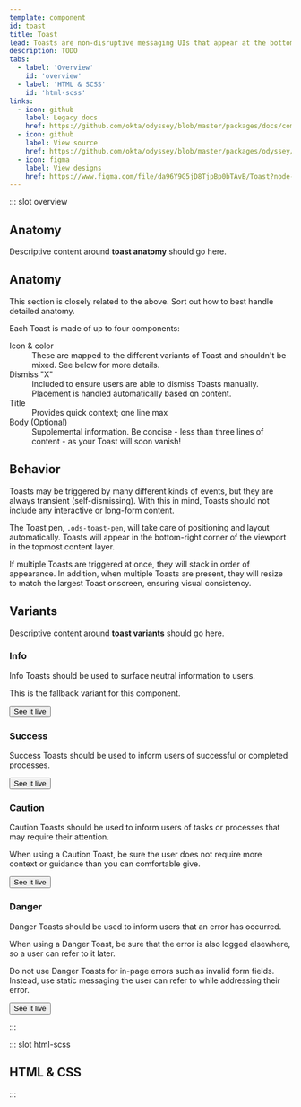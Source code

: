 ```yaml
---
template: component
id: toast
title: Toast
lead: Toasts are non-disruptive messaging UIs that appear at the bottom right of the interface to provide quick, at-a-glance feedback on the outcome of an action.
description: TODO
tabs:
  - label: 'Overview'
    id: 'overview'
  - label: 'HTML & SCSS'
    id: 'html-scss'
links:
  - icon: github
    label: Legacy docs
    href: https://github.com/okta/odyssey/blob/master/packages/docs/components/toast.md
  - icon: github
    label: View source
    href: https://github.com/okta/odyssey/blob/master/packages/odyssey/src/scss/components/_toast.scss
  - icon: figma
    label: View designs
    href: https://www.figma.com/file/da96Y9G5jD8TjpBp0bTAvB/Toast?node-id=25%3A2
---
```


::: slot overview

## Anatomy

<Description>

<span class="is-fpo">Descriptive content around **toast anatomy** should go here.</span>

</Description>

<Anatomy img="/images/anatomy-toast.svg" />


<OdsToastPen ref="toastBox"/>


## <span class="is-fpo">Anatomy</span>

<Description class="is-fpo">

<span class="is-fpo is-fpo-negative">This section is closely related to the above. Sort out how to best handle detailed anatomy.</span>

Each Toast is made of up to four components:

<dl>
  <dt>Icon &amp; color</dt>
  <dd>These are mapped to the different variants of Toast and shouldn't be mixed. See below for more details.</dd>
  <dt>Dismiss "X"</dt>
  <dd>Included to ensure users are able to dismiss Toasts manually. Placement is handled automatically based on content.</dd>
  <dt>Title</dt>
  <dd>Provides quick context; one line max</dd>
  <dt>Body (Optional)</dt>
  <dd>Supplemental information. Be concise - less than three lines of content - as your Toast will soon vanish!</dd>
</dl>

</Description>

<Visual>
  <div class="ods-toast-pen is-sample-static">
    <OdsToast
      class="is-sample-animation-off"
      title="This is an info toast"
      body="This is the default variant. It provides the user with neutral information."
    />
  </div>
</Visual>

## Behavior

<Description>

Toasts may be triggered by many different kinds of events, but they are always transient (self-dismissing). With this in mind, Toasts should not include any interactive or long-form content.

The Toast pen, `.ods-toast-pen`, will take care of positioning and layout automatically. Toasts will appear in the bottom-right corner of the viewport in the topmost content layer. 

If multiple Toasts are triggered at once, they will stack in order of appearance. In addition, when multiple Toasts are present, they will resize to match the largest Toast onscreen, ensuring visual consistency.

</Description>

## Variants

<Description>

<span class="is-fpo">Descriptive content around **toast variants** should go here.</span>

</Description>

### Info

<Description>

Info Toasts should be used to surface neutral information to users. 

This is the fallback variant for this component.

<button class="ods-button is-ods-button-secondary" v-on:click="addToast('info')">See it live</button>

</Description>


<Visual>
  <div class="ods-toast-pen is-sample-static">
    <OdsToast
      class="is-sample-animation-off"
      title="This is an info toast"
    />
    <OdsToast
      class="is-sample-animation-off"
      title="This is an info toast"
      body="This is the default variant. It provides the user with neutral information."
    />
  </div>
</Visual>

### Success

<Description>

Success Toasts should be used to inform users of successful or completed processes.

<button class="ods-button is-ods-button-secondary" v-on:click="addToast('success')">See it live</button>

</Description>

<Visual>
  <div class="ods-toast-pen is-sample-static">
    <OdsToast
      class="is-sample-animation-off"
      variant="success"
      title="This is a success toast"
    />
    <OdsToast
      class="is-sample-animation-off"
      variant="success"
      title="This is a success toast"
      body="It informs the user of an async success state."
    />
  </div>
</Visual>

### Caution

<Description>

Caution Toasts should be used to inform users of tasks or processes that may require their attention.

When using a Caution Toast, be sure the user does not require more context or guidance than you can comfortable give.

<button class="ods-button is-ods-button-secondary" v-on:click="addToast('caution')">See it live</button>

</Description>

<Visual>
  <div class="ods-toast-pen is-sample-static">
    <OdsToast
      class="is-sample-animation-off"
      variant="caution"
      title="This is a caution toast"
    />
    <OdsToast
      class="is-sample-animation-off"
      variant="caution"
      title="This is a caution toast"
      body="It informs the user about a crucial decision-point."
    />
  </div>
</Visual>

### Danger

<Description>

Danger Toasts should be used to inform users that an error has occurred.

When using a Danger Toast, be sure that the error is also logged elsewhere, so a user can refer to it later.

Do not use Danger Toasts for in-page errors such as invalid form fields. Instead, use static messaging the user can refer to while addressing their error.

<button class="ods-button is-ods-button-secondary" v-on:click="addToast('danger')">See it live</button>

</Description>

<Visual>
  <div class="ods-toast-pen is-sample-static">
    <OdsToast
      class="is-sample-animation-off"
      variant="danger"
      title="This is a danger toast"
    />
    <OdsToast
      class="is-sample-animation-off"
      variant="danger"
      title="This is a danger toast"
      body="It warns the user about an async, or other error."
    />
  </div>
</Visual>

:::

::: slot html-scss
## HTML & CSS
:::

<script>
export default {
  data ()  {
    return { modalCount: 0 }
  },
  methods: {
    addToast(variant) {
      this.$refs.toastBox.addToast(variant)
    }
  }
}
</script>
